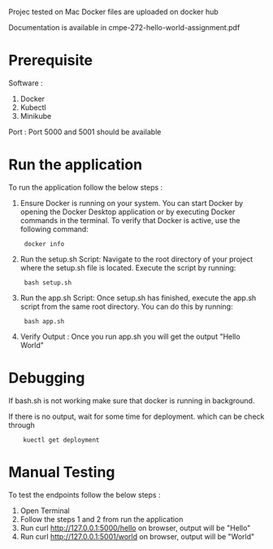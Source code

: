 
Projec tested on Mac
Docker files are uploaded on docker hub

Documentation is available in cmpe-272-hello-world-assignment.pdf

# Prerequisite
Software : 
1. Docker
2. Kubectl
3. Minikube

Port :
Port 5000 and 5001 should be available


# Run the application

To run the application follow the below steps : 
1. Ensure Docker is running on your system. You can start Docker by opening the Docker Desktop application or by executing Docker commands in the terminal. To verify that Docker is active, use the following command:

        docker info
2. Run the setup.sh Script: Navigate to the root directory of your project where the setup.sh file is located. Execute the script by running:

        bash setup.sh
3. Run the app.sh Script: Once setup.sh has finished, execute the app.sh script from the same root directory. You can do this by running:

        bash app.sh

4. Verify Output : Once you run app.sh you will get the output "Hello World"         



# Debugging
If bash.sh is not working make sure that docker is running in background. 

If there is no output, wait for some time for deployment. which can be check through 

        kuectl get deployment

# Manual Testing 

To test the endpoints follow the below steps :
1. Open Terminal 
2. Follow the steps 1 and 2 from run the application
2. Run curl http://127.0.0.1:5000/hello on browser, output will be "Hello"
3. Run curl http://127.0.0.1:5001/world on browser, output will be "World"




